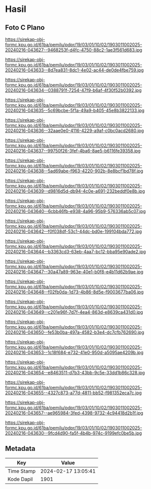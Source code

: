 # Hasil

## Foto C Plano

https://sirekap-obj-formc.kpu.go.id/61ba/pemilu/pdpr/19/03/01/10/02/1903011002025-20240216-043627--9468253f-d4fc-4750-88c2-1ae3f561d683.jpg

https://sirekap-obj-formc.kpu.go.id/61ba/pemilu/pdpr/19/03/01/10/02/1903011002025-20240216-043633--8d7ea831-8dc1-4e02-ac44-de0de4fbe759.jpg

https://sirekap-obj-formc.kpu.go.id/61ba/pemilu/pdpr/19/03/01/10/02/1903011002025-20240216-043634--0388791f-7254-47f9-b6af-4f30f52b0392.jpg

https://sirekap-obj-formc.kpu.go.id/61ba/pemilu/pdpr/19/03/01/10/02/1903011002025-20240216-043635--5c69bcbe-5f1a-49a9-b405-45e8b3822133.jpg

https://sirekap-obj-formc.kpu.go.id/61ba/pemilu/pdpr/19/03/01/10/02/1903011002025-20240216-043636--32aae0e0-4116-4229-a9af-c0bc0acd2680.jpg

https://sirekap-obj-formc.kpu.go.id/61ba/pemilu/pdpr/19/03/01/10/02/1903011002025-20240216-043637--99750f26-3fef-4ba6-8ae5-b6116fe39358.jpg

https://sirekap-obj-formc.kpu.go.id/61ba/pemilu/pdpr/19/03/01/10/02/1903011002025-20240216-043638--5ad69abe-f963-4220-902b-8e8bcf1bd78f.jpg

https://sirekap-obj-formc.kpu.go.id/61ba/pemilu/pdpr/19/03/01/10/02/1903011002025-20240216-043639--d9816d5d-db94-4c0e-a691-232beddf0e8b.jpg

https://sirekap-obj-formc.kpu.go.id/61ba/pemilu/pdpr/19/03/01/10/02/1903011002025-20240216-043640--6cbb46fb-e938-4a96-95b9-576336ab5c07.jpg

https://sirekap-obj-formc.kpu.go.id/61ba/pemilu/pdpr/19/03/01/10/02/1903011002025-20240216-043642--f0f038df-53c1-44dc-bd0e-199104bda772.jpg

https://sirekap-obj-formc.kpu.go.id/61ba/pemilu/pdpr/19/03/01/10/02/1903011002025-20240216-043644--b3363cd3-63eb-4aa7-bc12-bba95e90ade2.jpg

https://sirekap-obj-formc.kpu.go.id/61ba/pemilu/pdpr/19/03/01/10/02/1903011002025-20240216-043647--30a47a89-963e-40e1-b0f8-e4b11d62b9ae.jpg

https://sirekap-obj-formc.kpu.go.id/61ba/pemilu/pdpr/19/03/01/10/02/1903011002025-20240216-043648--f02fb0da-1d73-4b86-8d5e-f9003677ba06.jpg

https://sirekap-obj-formc.kpu.go.id/61ba/pemilu/pdpr/19/03/01/10/02/1903011002025-20240216-043649--c201e96f-7d7f-4ea4-863d-e8639ca431d0.jpg

https://sirekap-obj-formc.kpu.go.id/61ba/pemilu/pdpr/19/03/01/10/02/1903011002025-20240216-043650--fe53b0ba-497a-4582-b3e4-dc7cfb762690.jpg

https://sirekap-obj-formc.kpu.go.id/61ba/pemilu/pdpr/19/03/01/10/02/1903011002025-20240216-043653--1c18f684-e732-41e0-950d-a5095ae4209b.jpg

https://sirekap-obj-formc.kpu.go.id/61ba/pemilu/pdpr/19/03/01/10/02/1903011002025-20240216-043654--e8463511-d7b3-43bb-9c5e-33dd1b86c328.jpg

https://sirekap-obj-formc.kpu.go.id/61ba/pemilu/pdpr/19/03/01/10/02/1903011002025-20240216-043655--4327c873-a77d-4811-bb52-f981352eca7c.jpg

https://sirekap-obj-formc.kpu.go.id/61ba/pemilu/pdpr/19/03/01/10/02/1903011002025-20240216-043657--ae965984-3fed-4398-9732-4c94418d2b1f.jpg

https://sirekap-obj-formc.kpu.go.id/61ba/pemilu/pdpr/19/03/01/10/02/1903011002025-20240216-043630--9fcd4d90-fa5f-4b4b-974c-9199efc0be5b.jpg


## Metadata

| Key        | Value               |
| ---------- | ------------------- |
| Time Stamp | 2024-02-17 13:05:41 |
| Kode Dapil | 1901                |



